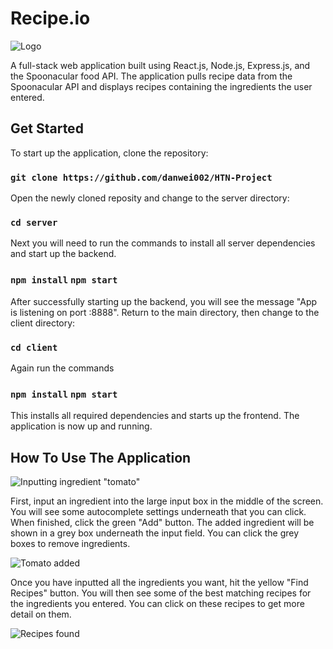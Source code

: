 # Recipe.io

![Logo](https://github.com/danwei002/HTN-Project/blob/master/client/public/logo.png)

A full-stack web application built using React.js, Node.js, Express.js, and the Spoonacular food API. The application pulls recipe data from the Spoonacular API and displays recipes containing the ingredients the user entered. 

## Get Started

To start up the application, clone the repository:

### `git clone https://github.com/danwei002/HTN-Project`

Open the newly cloned reposity and change to the server directory:

### `cd server`

Next you will need to run the commands to install all server dependencies and start up the backend. 

### `npm install` `npm start`

After successfully starting up the backend, you will see the message "App is listening on port :8888". Return to the main directory, then change to the client directory:

### `cd client`

Again run the commands

### `npm install` `npm start`

This installs all required dependencies and starts up the frontend. The application is now up and running.

## How To Use The Application

![Inputting ingredient "tomato"](https://github.com/danwei002/HTN-Project/blob/master/example.png)

First, input an ingredient into the large input box in the middle of the screen. You will see some autocomplete settings underneath that you can click. When finished, click the green "Add" button. The added ingredient will be shown in a grey box underneath the input field. You can click the grey boxes to remove ingredients. 

![Tomato added](https://github.com/danwei002/HTN-Project/blob/master/example%202.png)

Once you have inputted all the ingredients you want, hit the yellow "Find Recipes" button. You will then see some of the best matching recipes for the ingredients you entered. You can click on these recipes to get more detail on them.

![Recipes found](https://github.com/danwei002/HTN-Project/blob/master/example%203.png)


